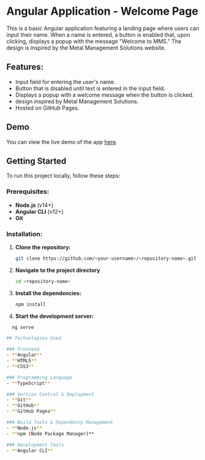 # Angular Application - Welcome Page

This is a basic Angular application featuring a landing page where users can input their name. When a name is entered, a button is enabled that, upon clicking, displays a popup with the message "Welcome to MMS." The design is inspired by the Metal Management Solutions website.

## Features:
- Input field for entering the user's name.
- Button that is disabled until text is entered in the input field.
- Displays a popup with a welcome message when the button is clicked.
- design inspired by Metal Management Solutions.
- Hosted on GitHub Pages.

## Demo
You can view the live demo of the app [here](#).

## Getting Started
To run this project locally, follow these steps:

### Prerequisites:
- **Node.js** (v14+)
- **Angular CLI** (v12+)
- **Git**

### Installation:

1. **Clone the repository:**
   ```bash
   git clone https://github.com/<your-username>/<repository-name>.git

2. **Navigate to the project directory**
   ```bash
   cd <repository-name>

3. **Install the dependencies:**
   ```bash
   npm install

4. **Start the development server:**
  ```bash
    ng serve

## Technologies Used

### Frontend
- **Angular**
- **HTML5**
- **CSS3**

### Programming Language
- **TypeScript**

### Version Control & Deployment
- **Git**
- **GitHub**
- **GitHub Pages**

### Build Tools & Dependency Management
- **Node.js**
- **npm (Node Package Manager)**

### Development Tools
- **Angular CLI**

